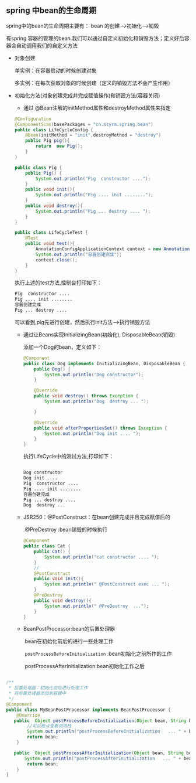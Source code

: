 ## spring 中bean的生命周期

spring中的bean的生命周期主要有： bean 的创建-->初始化-->销毁

有spring 容器的管理的bean.我们可以通过自定义初始化和销毁方法；定义好后容器会自动调用我们的自定义方法

* 对象创建

  单实例：在容器启动的时候创建对象

  多实例：在每次获取对象的时候创建（定义的销毁方法不会产生作用）

* 初始化方法(对象创建完成并完成赋值操作)和销毁方法(容器关闭)

  * 通过 @Bean注解的initMethod属性和destroyMethod属性来指定  

  ```java
  @Configuration
  @ComponentScan(basePackages = "cn.szyrm.spring.bean")
  public class LifeCycleConfig {
      @Bean(initMethod = "init",destroyMethod = "destroy")
      public Pig pig(){
          return  new Pig();
      }
  }
  ```

  ```java
  public class Pig {
      public Pig() {
          System.out.println("Pig  constructor ....");
      }
      public void init(){
          System.out.println("Pig .... init ........");
      }
      public void destroy(){
          System.out.println("Pig ... destroy .... ");
      }
  }
  ```

  ```java
  public class LifeCycleTest {
      @Test
      public void test(){
          AnnotationConfigApplicationContext context = new AnnotationConfigApplicationContext(LifeCycleConfig.class);
          System.out.println("容器创建完成");
          context.close();
      }
  }
  ```

  执行上述的test方法,控制台打印如下：

  ```txt
  Pig  constructor ....
  Pig .... init ........
  容器创建完成
  Pig ... destroy .... 
  ```

  可以看到,pig先进行创建，然后执行init方法-->执行销毁方法

  * 通过让Beans实现InitializingBean(初始化), DisposableBean(销毁)

    添加一个Dog的bean，定义如下：

    ```java
    @Component
    public class Dog implements InitializingBean, DisposableBean {
        public Dog() {
            System.out.println("Dog constructor");
        }
    
        @Override
        public void destroy() throws Exception {
            System.out.println("Dog  destroy ... ");
    
        }
    
        @Override
        public void afterPropertiesSet() throws Exception {
            System.out.println("Dog init .... ");
        }
    }
    ```

    执行LifeCycle中的测试方法,打印如下：

    ```txt
    
    Dog constructor
    Dog init .... 
    Pig  constructor ....
    Pig .... init ........
    容器创建完成
    Pig ... destroy .... 
    Dog  destroy ... 
    ```

  * JSR250：@PostConstruct：在bean创建完成并且完成赋值后的

    ​		@PreDestroy :bean销毁的时候执行

    ```java
    @Component
    public class Cat {
        public Cat() {
            System.out.println("cat constructor .... ");
        }
        //
        @PostConstruct
        public void init(){
            System.out.println(" @PostConstruct exec ... ");
        }
        @PreDestroy
        public void destroy(){
            System.out.println(" @PreDestroy  ...");
        }
    }
    ```

  * BeanPostProcessor:bean的后置处理器

    ​	bean在初始化前后的进行一些处理工作

    ​	`postProcessBeforeInitialization` :bean初始化之前所作的工作

    ​	postProcessAfterInitialization:bean初始化工作之后

```java

/**
 * 后置处理器：初始化前后进行处理工作
 * 将后置处理器添加到容器中
 */
@Component
public class MyBeanPostProcessor implements BeanPostProcessor {
    @Override
   public  Object postProcessBeforeInitialization(Object bean, String beanName) throws BeansException {
        //可以断点查看调用栈
        System.out.println("postProcessBeforeInitialization   ... " + beanName);
        return bean;
    }

   public  Object postProcessAfterInitialization(Object bean, String beanName) throws BeansException {
       System.out.println("postProcessAfterInitialization   ... " + beanName);
        return bean;
    }
}

```

